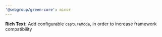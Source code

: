 ```yaml
---
'@sebgroup/green-core': minor
---
```


**Rich Text:** Add configurable `captureMode`, in order to increase framework compatibility
